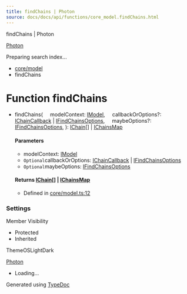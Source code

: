 ```yaml
---
title: findChains | Photon
source: docs/docs/api/functions/core_model.findChains.html
---
```


findChains | Photon

[Photon](../index.html)




Preparing search index...

* [core/model](../modules/core_model.html)
* findChains

# Function findChains

* findChains(
      modelContext: [IModel](../interfaces/core_schema.IModel.html),
      callbackOrOptions?: [IChainCallback](../interfaces/core_maker.IChainCallback.html) | [IFindChainsOptions](../interfaces/core_maker.IFindChainsOptions.html),
      maybeOptions?: [IFindChainsOptions](../interfaces/core_maker.IFindChainsOptions.html),
  ): [IChain](../interfaces/core_maker.IChain.html)[] | [IChainsMap](../interfaces/core_maker.IChainsMap.html)

  #### Parameters

  + modelContext: [IModel](../interfaces/core_schema.IModel.html)
  + `Optional`callbackOrOptions: [IChainCallback](../interfaces/core_maker.IChainCallback.html) | [IFindChainsOptions](../interfaces/core_maker.IFindChainsOptions.html)
  + `Optional`maybeOptions: [IFindChainsOptions](../interfaces/core_maker.IFindChainsOptions.html)

  #### Returns [IChain](../interfaces/core_maker.IChain.html)[] | [IChainsMap](../interfaces/core_maker.IChainsMap.html)

  + Defined in [core/model.ts:12](https://github.com/mwhite454/photon/blob/main/packages/photon/src/core/model.ts#L12)

### Settings

Member Visibility

* Protected
* Inherited

ThemeOSLightDark

[Photon](../index.html)

* Loading...

Generated using [TypeDoc](https://typedoc.org/)

